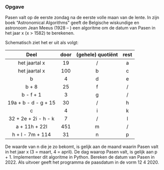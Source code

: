 ### Opgave

Pasen valt op de eerste zondag na de eerste volle maan van de lente. In zijn boek “Astronomical Algorithms” geeft de Belgische wiskundige en astronoom Jean Meeus (1928 – ) een algoritme om de datum van Pasen in het jaar x (x > 1582) te berekenen.

Schematisch ziet het er uit als volgt:

<center>

| Deel                  | door | (gehele) quotiënt | rest |
|:---------------------:|:----:|:-----------------:|:----:|
| het jaartal x         | 19   | /                 | a    |
| het jaartal x         | 100  | b                 | c    |
| b                     | 4    | d                 | e    |
| b + 8                 | 25   | f                 | /    |
| b - f + 1             | 3    | g                 | /    |
| 19a + b - d - g + 15  | 30   | /                 | h    |
| c                     | 4    | i                 | k    |
| 32 + 2e + 2i - h - k  | 7    | /                 | l    |
| a + 11h + 22l         | 451  | m                 | /    |
| h + l - 7m + 114      | 31   | n                 | p    |

</center>

De waarde van n die je zo bekomt, is gelijk aan de maand waarin Pasen valt in het jaar x (3 = maart, 4 = april). De dag waarop Pasen valt, is gelijk aan p + 1. Implementeer dit algoritme in Python. Bereken de datum van Pasen in 2022. Als uitvoer geeft het programma de paasdatum in de vorm 12 4 2020.
